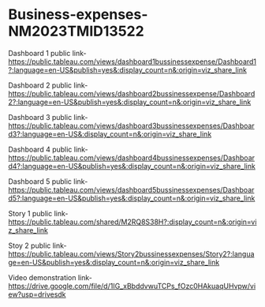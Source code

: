 # Business-expenses-NM2023TMID13522


Dashboard 1 public link-https://public.tableau.com/views/dashboard1bussinessexpense/Dashboard1?:language=en-US&publish=yes&:display_count=n&:origin=viz_share_link

Dashboard 2 public link-https://public.tableau.com/views/dashboard2bussinessexpense/Dashboard2?:language=en-US&publish=yes&:display_count=n&:origin=viz_share_link

Dashboard 3 public link-https://public.tableau.com/views/dashboard3bussinessexpenses/Dashboard3?:language=en-US&:display_count=n&:origin=viz_share_link

Dashboard 4 public link-https://public.tableau.com/views/dashboard4bussinessexpenses/Dashboard4?:language=en-US&publish=yes&:display_count=n&:origin=viz_share_link

Dashboard 5 public link-https://public.tableau.com/views/dashboard5bussinessexpenses/Dashboard5?:language=en-US&publish=yes&:display_count=n&:origin=viz_share_link

Story 1 public link-https://public.tableau.com/shared/M2RQ8S38H?:display_count=n&:origin=viz_share_link

Stoy 2 public link-https://public.tableau.com/views/Story2bussinessexpenses/Story2?:language=en-US&publish=yes&:display_count=n&:origin=viz_share_link


Video demonstration link-https://drive.google.com/file/d/1IG_xBbddvwuTCPs_fOzc0HAkuaqUHvpw/view?usp=drivesdk
